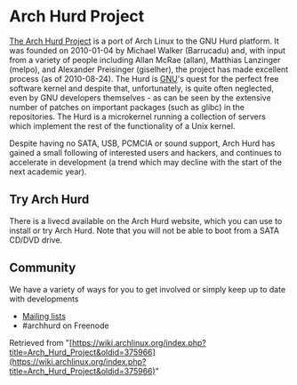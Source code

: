 # Arch Hurd Project

[The Arch Hurd Project](http://www.archhurd.org) is a port of Arch Linux to the GNU Hurd platform. It was founded on 2010-01-04 by Michael Walker (Barrucadu) and, with input from a variety of people including Allan McRae (allan), Matthias Lanzinger (melpo), and Alexander Preisinger (giselher), the project has made excellent process (as of 2010-08-24). The Hurd is [GNU](/index.php/GNU "GNU")'s quest for the perfect free software kernel and despite that, unfortunately, is quite often neglected, even by GNU developers themselves - as can be seen by the extensive number of patches on important packages (such as glibc) in the repositories. The Hurd is a microkernel running a collection of servers which implement the rest of the functionality of a Unix kernel.

Despite having no SATA, USB, PCMCIA or sound support, Arch Hurd has gained a small following of interested users and hackers, and continues to accelerate in development (a trend which may decline with the start of the next academic year).

## Try Arch Hurd

There is a livecd available on the Arch Hurd website, which you can use to install or try Arch Hurd. Note that you will not be able to boot from a SATA CD/DVD drive.

## Community

We have a variety of ways for you to get involved or simply keep up to date with developments

*   [Mailing lists](http://lists.archhurd.org)
*   #archhurd on Freenode

Retrieved from "[https://wiki.archlinux.org/index.php?title=Arch_Hurd_Project&oldid=375966](https://wiki.archlinux.org/index.php?title=Arch_Hurd_Project&oldid=375966)"